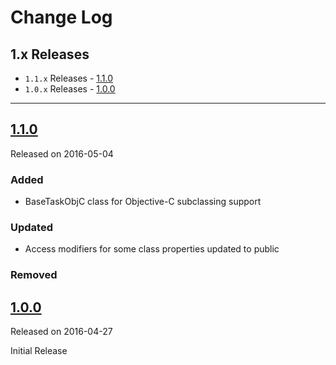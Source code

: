 # Change Log

## 1.x Releases
- `1.1.x` Releases - [1.1.0](#110)
- `1.0.x` Releases - [1.0.0](#100)

---
## [1.1.0](https://github.com/endoze/BaseTask/releases/tag/1.1.0)
Released on 2016-05-04

### Added
- BaseTaskObjC class for Objective-C subclassing support

### Updated
- Access modifiers for some class properties updated to public

### Removed


## [1.0.0](https://github.com/endoze/BaseTask/releases/tag/1.0.0)
Released on 2016-04-27

Initial Release
